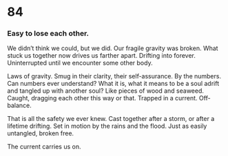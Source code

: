 # 84

### Easy to lose each other.

We didn’t think we could, but we did. Our fragile gravity was broken. What stuck us together now drives us farther apart. Drifting into forever. Uninterrupted until we encounter some other body.

Laws of gravity. Smug in their clarity, their self-assurance. By the numbers. Can numbers ever understand? What it is, what it means to be a soul adrift and tangled up with another soul? Like pieces of wood and seaweed. Caught, dragging each other this way or that. Trapped in a current. Off-balance. 

That is all the safety we ever knew. Cast together after a storm, or after a lifetime drifting. Set in motion by the rains and the flood. Just as easily untangled, broken free. 

The current carries us on. 